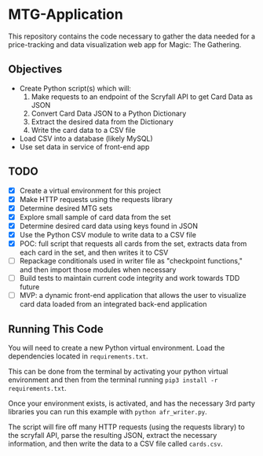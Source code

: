 # MTG-Application

This repository contains the code necessary to gather the data needed for a price-tracking and data visualization web app for Magic: The Gathering.

## Objectives

- Create Python script(s) which will:
  1. Make requests to an endpoint of the Scryfall API to get Card Data as JSON
  2. Convert Card Data JSON to a Python Dictionary
  3. Extract the desired data from the Dictionary
  4. Write the card data to a CSV file
- Load CSV into a database (likely MySQL)
- Use set data in service of front-end app

## TODO
- [x] Create a virtual environment for this project
- [x] Make HTTP requests using the requests library
- [x] Determine desired MTG sets
- [x] Explore small sample of card data from the set
- [x] Determine desired card data using keys found in JSON
- [x] Use the Python CSV module to write data to a CSV file
- [x] POC: full script that requests all cards from the set, extracts data from each card in the set, and then writes it to CSV
- [ ] Repackage conditionals used in writer file as "checkpoint functions," and then import those modules when necessary
- [ ] Build tests to maintain current code integrity and work towards TDD future
- [ ] MVP: a dynamic front-end application that allows the user to visualize card data loaded from an integrated back-end application

## Running This Code

You will need to create a new Python virtual environment. Load the dependencies located in `requirements.txt`.

This can be done from the terminal by activating your python virtual environment and then from the terminal running `pip3 install -r requirements.txt`.

Once your environment exists, is activated, and has the necessary 3rd party libraries you can run this example with `python afr_writer.py`.

The script will fire off many HTTP requests (using the requests library) to the scryfall API, parse the resulting JSON, extract the necessary information, and then write the data to a CSV file called `cards.csv`.

